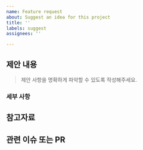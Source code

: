 ```yaml
---
name: Feature request
about: Suggest an idea for this project
title: ''
labels: suggest
assignees: ''

---
```


## 제안 내용
> 제안 사항을 명확하게 파악할 수 있도록 작성해주세요.

### 세부 사항

## 참고자료

## 관련 이슈 또는 PR
